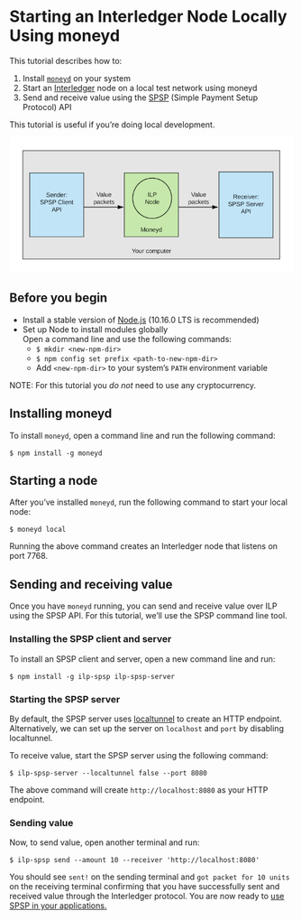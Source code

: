 # Starting an Interledger Node Locally Using moneyd

This tutorial describes how to:
1. Install [`moneyd`](../concepts/moneyd.md) on your system
2. Start an [Interledger](https://github.com/interledgerjs/ilp-connector) node on a local test network using moneyd
3. Send and receive value using the [SPSP](../concepts/spsp.md) (Simple Payment Setup Protocol) API

This tutorial is useful if you’re doing local development. 

![Getting-Started-Locally](../assets/getting-started-locally.png)

## Before you begin
* Install a stable version of [Node.js](https://nodejs.org/en/) (10.16.0 LTS is recommended)
* Set up Node to install modules globally <br/>
Open a command line and use the following commands:  
  * `$ mkdir <new-npm-dir>`  
  * `$ npm config set prefix <path-to-new-npm-dir>`  
  * Add `<new-npm-dir>` to your system’s `PATH` environment variable

NOTE: For this tutorial you *do not* need to use any cryptocurrency.

## Installing moneyd
To install `moneyd`, open a command line and run the following command:
```shell
$ npm install -g moneyd
```

## Starting a node
After you’ve installed `moneyd`, run the following command to start your local node:
```shell
$ moneyd local
```
Running the above command creates an Interledger node that listens on port 7768.

## Sending and receiving value
Once you have `moneyd` running, you can send and receive value over ILP using the SPSP API. For this tutorial, 
we’ll use the SPSP command line tool.

### Installing the SPSP client and server
To install an SPSP client and server, open a new command line and run:
```shell
$ npm install -g ilp-spsp ilp-spsp-server
```
### Starting the SPSP server
By default, the SPSP server uses [localtunnel](https://localtunnel.github.io/www/) to create an HTTP endpoint. 
Alternatively, we can set up the server on `localhost` and `port` by disabling localtunnel.

To receive value, start the SPSP server using the following command:
```shell
$ ilp-spsp-server --localtunnel false --port 8080
```
The above command will create `http://localhost:8080` as your HTTP endpoint. 

### Sending value
Now, to send value, open another terminal and run:

```shell
$ ilp-spsp send --amount 10 --receiver 'http://localhost:8080'
```

You should see `sent!` on the sending terminal and `got packet for 10 units` on the receiving terminal confirming 
that you have successfully sent and received value through the Interledger protocol. You are now ready to [use 
SPSP in your applications.](sending-value-programmatically.md)
